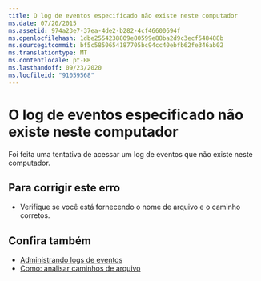```yaml
---
title: O log de eventos especificado não existe neste computador
ms.date: 07/20/2015
ms.assetid: 974a23e7-37ea-4de2-b282-4cf46600694f
ms.openlocfilehash: 1dbe2554238809e80599e88ba2d9c3ecf548488b
ms.sourcegitcommit: bf5c5850654187705bc94cc40ebfb62fe346ab02
ms.translationtype: MT
ms.contentlocale: pt-BR
ms.lasthandoff: 09/23/2020
ms.locfileid: "91059568"
---
```

# <a name="specified-event-log-does-not-exist-on-this-machine"></a>O log de eventos especificado não existe neste computador

Foi feita uma tentativa de acessar um log de eventos que não existe neste computador.  
  
## <a name="to-correct-this-error"></a>Para corrigir este erro  
  
- Verifique se você está fornecendo o nome de arquivo e o caminho corretos.  
  
## <a name="see-also"></a>Confira também

- [Administrando logs de eventos](/previous-versions/visualstudio/visual-studio-2008/4f69axw4(v=vs.90))
- [Como: analisar caminhos de arquivo](../developing-apps/programming/drives-directories-files/how-to-parse-file-paths.md)
